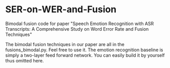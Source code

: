 # SER-on-WER-and-Fusion
Bimodal fusion code for paper "Speech Emotion Recognition with ASR Transcripts: A Comprehensive Study on Word Error Rate and Fusion Techniques"

The bimodal fusion techniques in our paper are all in the fusions_bimodal.py. Feel free to use it.
The emotion recognition baseline is simply a two-layer feed forward network. You can easily build it by yourself thus omitted here.
